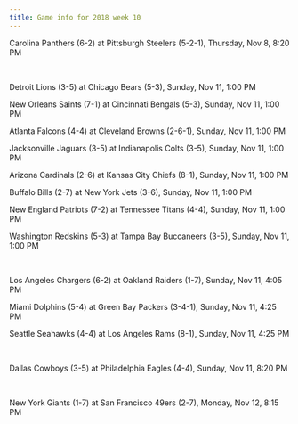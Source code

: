 ```yaml
---
title: Game info for 2018 week 10
---
```

Carolina Panthers (6-2) at Pittsburgh Steelers (5-2-1), Thursday, Nov 8, 8:20 PM


<br/>

Detroit Lions (3-5) at Chicago Bears (5-3), Sunday, Nov 11, 1:00 PM

New Orleans Saints (7-1) at Cincinnati Bengals (5-3), Sunday, Nov 11, 1:00 PM

Atlanta Falcons (4-4) at Cleveland Browns (2-6-1), Sunday, Nov 11, 1:00 PM

Jacksonville Jaguars (3-5) at Indianapolis Colts (3-5), Sunday, Nov 11, 1:00 PM

Arizona Cardinals (2-6) at Kansas City Chiefs (8-1), Sunday, Nov 11, 1:00 PM

Buffalo Bills (2-7) at New York Jets (3-6), Sunday, Nov 11, 1:00 PM

New England Patriots (7-2) at Tennessee Titans (4-4), Sunday, Nov 11, 1:00 PM

Washington Redskins (5-3) at Tampa Bay Buccaneers (3-5), Sunday, Nov 11, 1:00 PM


<br/>

Los Angeles Chargers (6-2) at Oakland Raiders (1-7), Sunday, Nov 11, 4:05 PM

Miami Dolphins (5-4) at Green Bay Packers (3-4-1), Sunday, Nov 11, 4:25 PM

Seattle Seahawks (4-4) at Los Angeles Rams (8-1), Sunday, Nov 11, 4:25 PM


<br/>

Dallas Cowboys (3-5) at Philadelphia Eagles (4-4), Sunday, Nov 11, 8:20 PM


<br/>

New York Giants (1-7) at San Francisco 49ers (2-7), Monday, Nov 12, 8:15 PM

